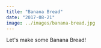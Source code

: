 ```yaml
---
title: "Banana Bread"
date: "2017-08-21"
image: ../images/banana-bread.jpg
---
```


Let's make some Banana Bread!